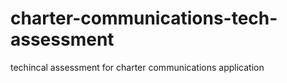 # charter-communications-tech-assessment
techincal assessment for charter communications application
